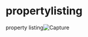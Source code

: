 # propertylisting
property listing![Capture](https://user-images.githubusercontent.com/47674862/141467299-7e0dac59-bc4f-4396-9838-cff1c42373b7.PNG)
